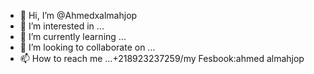 - 👋 Hi, I’m @Ahmedxalmahjop
- 👀 I’m interested in ...
- 🌱 I’m currently learning ...
- 💞️ I’m looking to collaborate on ...
- 📫 How to reach me ...+218923237259/my Fesbook:ahmed almahjop

<!---
Ahmedxalmahjop/Ahmedxalmahjop is a ✨ special ✨ repository because its `README.md` (this file) appears on your GitHub profile.
You can click the Preview link to take a look at your changes.
--->
